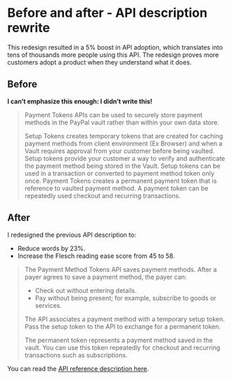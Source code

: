 # Before and after - API description rewrite
  
This redesign resulted in a 5% boost in API adoption, which translates into tens of thousands more people using this API. The redesign proves more customers adopt a product when they understand what it does. 

## Before

**I can’t emphasize this enough: I didn’t write this!**

> Payment Tokens APIs can be used to securely store payment methods in the PayPal vault rather than within your own data store.
> 
> Setup Tokens creates temporary tokens that are created for caching payment methods from client environment (Ex Browser) and when a Vault requires approval from your customer before being vaulted. Setup tokens provide your customer a way to verify and authenticate the payment method being stored in the Vault. Setup tokens can be used in a transaction or converted to payment method token only once.
> Payment Tokens creates a permanent payment token that is reference to vaulted payment method. A payment token can be repeatedly used checkout and recurring transactions.

## After

I redesigned the previous API description to:
* Reduce words by 23%. 
* Increase the Flesch reading ease score from 45 to 58.

> The Payment Method Tokens API saves payment methods. After a payer agrees to save a payment method, the payer can: 
> * Check out without entering details.
> * Pay without being present; for example, subscribe to goods or services.
>
> The API associates a payment method with a temporary setup token. Pass the setup token to the API to exchange for a permanent token.
>
> The permanent token represents a payment method saved in the vault. You can use this token repeatedly for checkout and recurring transactions such as subscriptions.

You can read the [API reference description here](https://developer.paypal.com/docs/api/payment-tokens/v3/).
